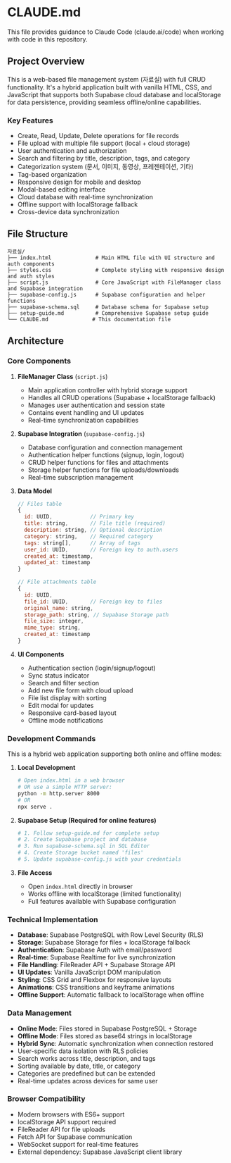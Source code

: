 # CLAUDE.md

This file provides guidance to Claude Code (claude.ai/code) when working with code in this repository.

## Project Overview

This is a web-based file management system (자료실) with full CRUD functionality. It's a hybrid application built with vanilla HTML, CSS, and JavaScript that supports both Supabase cloud database and localStorage for data persistence, providing seamless offline/online capabilities.

### Key Features
- Create, Read, Update, Delete operations for file records
- File upload with multiple file support (local + cloud storage)
- User authentication and authorization
- Search and filtering by title, description, tags, and category
- Categorization system (문서, 이미지, 동영상, 프레젠테이션, 기타)
- Tag-based organization
- Responsive design for mobile and desktop
- Modal-based editing interface
- Cloud database with real-time synchronization
- Offline support with localStorage fallback
- Cross-device data synchronization

## File Structure

```
자료실/
├── index.html              # Main HTML file with UI structure and auth components
├── styles.css              # Complete styling with responsive design and auth styles
├── script.js               # Core JavaScript with FileManager class and Supabase integration
├── supabase-config.js      # Supabase configuration and helper functions
├── supabase-schema.sql     # Database schema for Supabase setup
├── setup-guide.md          # Comprehensive Supabase setup guide
└── CLAUDE.md              # This documentation file
```

## Architecture

### Core Components

1. **FileManager Class** (`script.js`)
   - Main application controller with hybrid storage support
   - Handles all CRUD operations (Supabase + localStorage fallback)
   - Manages user authentication and session state
   - Contains event handling and UI updates
   - Real-time synchronization capabilities

2. **Supabase Integration** (`supabase-config.js`)
   - Database configuration and connection management
   - Authentication helper functions (signup, login, logout)
   - CRUD helper functions for files and attachments
   - Storage helper functions for file uploads/downloads
   - Real-time subscription management

3. **Data Model**
   ```javascript
   // Files table
   {
     id: UUID,            // Primary key
     title: string,       // File title (required)
     description: string, // Optional description
     category: string,    // Required category
     tags: string[],      // Array of tags
     user_id: UUID,       // Foreign key to auth.users
     created_at: timestamp,
     updated_at: timestamp
   }
   
   // File attachments table
   {
     id: UUID,
     file_id: UUID,       // Foreign key to files
     original_name: string,
     storage_path: string, // Supabase Storage path
     file_size: integer,
     mime_type: string,
     created_at: timestamp
   }
   ```

4. **UI Components**
   - Authentication section (login/signup/logout)
   - Sync status indicator
   - Search and filter section
   - Add new file form with cloud upload
   - File list display with sorting
   - Edit modal for updates
   - Responsive card-based layout
   - Offline mode notifications

### Development Commands

This is a hybrid web application supporting both online and offline modes:

1. **Local Development**
   ```bash
   # Open index.html in a web browser
   # OR use a simple HTTP server:
   python -m http.server 8000
   # OR
   npx serve .
   ```

2. **Supabase Setup (Required for online features)**
   ```bash
   # 1. Follow setup-guide.md for complete setup
   # 2. Create Supabase project and database
   # 3. Run supabase-schema.sql in SQL Editor
   # 4. Create Storage bucket named 'files'
   # 5. Update supabase-config.js with your credentials
   ```

3. **File Access**
   - Open `index.html` directly in browser
   - Works offline with localStorage (limited functionality)
   - Full features available with Supabase configuration

### Technical Implementation

- **Database**: Supabase PostgreSQL with Row Level Security (RLS)
- **Storage**: Supabase Storage for files + localStorage fallback
- **Authentication**: Supabase Auth with email/password
- **Real-time**: Supabase Realtime for live synchronization
- **File Handling**: FileReader API + Supabase Storage API
- **UI Updates**: Vanilla JavaScript DOM manipulation
- **Styling**: CSS Grid and Flexbox for responsive layouts
- **Animations**: CSS transitions and keyframe animations
- **Offline Support**: Automatic fallback to localStorage when offline

### Data Management

- **Online Mode**: Files stored in Supabase PostgreSQL + Storage
- **Offline Mode**: Files stored as base64 strings in localStorage
- **Hybrid Sync**: Automatic synchronization when connection restored
- User-specific data isolation with RLS policies
- Search works across title, description, and tags
- Sorting available by date, title, or category
- Categories are predefined but can be extended
- Real-time updates across devices for same user

### Browser Compatibility

- Modern browsers with ES6+ support
- localStorage API support required
- FileReader API for file uploads
- Fetch API for Supabase communication
- WebSocket support for real-time features
- External dependency: Supabase JavaScript client library